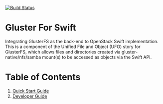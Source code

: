 [![Build Status](https://travis-ci.org/swiftonfile/swiftonfile.svg?branch=master)](https://travis-ci.org/swiftonfile/swiftonfile)

# Gluster For Swift
Integrating GlusterFS as the back-end to OpenStack Swift
implementation.  This is a component of the Unified File and Object (UFO)
story for GlusterFS, which allows files and directories created via
gluster-native/nfs/samba mount(s) to be accessed as objects via
the Swift API.

# Table of Contents
1. [Quick Start Guide](doc/markdown/quick_start_guide.md)
1. [Developer Guide](doc/markdown/dev_guide.md)

